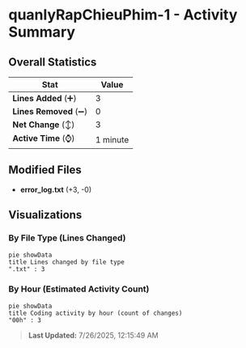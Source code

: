 # quanlyRapChieuPhim-1 - Activity Summary 

## Overall Statistics

| Stat                   | Value                                                             |
| ---------------------- | ----------------------------------------------------------------- |
| **Lines Added** (➕)   | 3                                          |
| **Lines Removed** (➖) | 0                                        |
| **Net Change** (↕)    | 3                |
| **Active Time** (⌚)   | 1 minute |


## Modified Files
- **error_log.txt** (+3, -0)

## Visualizations

### By File Type (Lines Changed)

```mermaid
pie showData
title Lines changed by file type
".txt" : 3
```

### By Hour (Estimated Activity Count)

```mermaid
pie showData
title Coding activity by hour (count of changes)
"00h" : 3
```


> **Last Updated:** 7/26/2025, 12:15:49 AM
